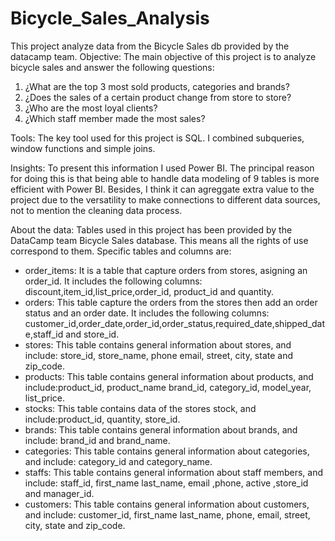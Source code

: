 # Bicycle_Sales_Analysis
This project analyze data from the Bicycle Sales db provided by the datacamp team.
Objective:
The main objective of this project is to analyze bicycle sales and answer the following questions:
1. ¿What are the top 3 most sold products, categories and brands?
2. ¿Does the sales of a certain product change from store to store?
3. ¿Who are the most loyal clients?
4. ¿Which staff member made the most sales?

Tools:
The key tool used for this project is SQL. I combined subqueries, window functions and simple joins. 

Insights:
To present this information I used Power BI. The principal reason for doing this is that being able to handle data modeling of 9 tables is more efficient with Power BI. Besides, I think it can agreggate extra value to the project due to the versatility to make connections to different data sources, not to mention the cleaning data process.

About the data:
Tables used in this project has been provided by the DataCamp team Bicycle Sales database. This means all the rights of use correspond to them.
Specific tables and columns are:
- order_items: It is a table that capture orders from stores, asigning an order_id. It includes the following columns: discount,item_id,list_price,order_id, product_id and quantity.
- orders: This table capture the orders from the stores then add an order status and an order date. It includes the following columns: customer_id,order_date,order_id,order_status,required_date,shipped_date,staff_id and store_id.
- stores: This table contains general information about stores, and include: store_id, store_name, phone	email, street, city, state and zip_code.
- products: This table contains general information about products, and include:product_id, product_name	brand_id, category_id, model_year, list_price.
- stocks: This table contains data of the stores stock, and include:product_id, quantity, store_id.
- brands: This table contains general information about brands, and include: brand_id and brand_name.
- categories: This table contains general information about categories, and include: category_id and category_name.
- staffs: This table contains general information about staff members, and include: staff_id, first_name	last_name, email ,phone, active ,store_id and manager_id.
- customers: This table contains general information about customers, and include: customer_id, first_name	last_name, phone, email, street, city, state and zip_code.
